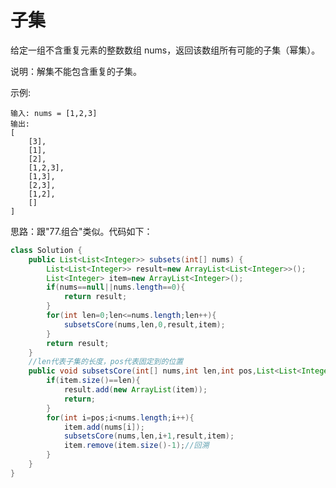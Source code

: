 #  子集
给定一组不含重复元素的整数数组 nums，返回该数组所有可能的子集（幂集）。

说明：解集不能包含重复的子集。

示例:

    输入: nums = [1,2,3]
    输出:
    [
        [3],
        [1],
        [2],
        [1,2,3],
        [1,3],
        [2,3],
        [1,2],
        []
    ]

思路：跟"77.组合"类似。代码如下：  
```java
class Solution {
    public List<List<Integer>> subsets(int[] nums) {
        List<List<Integer>> result=new ArrayList<List<Integer>>();
        List<Integer> item=new ArrayList<Integer>();
        if(nums==null||nums.length==0){
            return result;
        }
        for(int len=0;len<=nums.length;len++){
            subsetsCore(nums,len,0,result,item);
        }
        return result;
    }
    //len代表子集的长度，pos代表固定到的位置
    public void subsetsCore(int[] nums,int len,int pos,List<List<Integer>> result,List<Integer> item){
        if(item.size()==len){
            result.add(new ArrayList(item));
            return;
        }
        for(int i=pos;i<nums.length;i++){
            item.add(nums[i]);
            subsetsCore(nums,len,i+1,result,item);
            item.remove(item.size()-1);//回溯
        }
    }
}
```